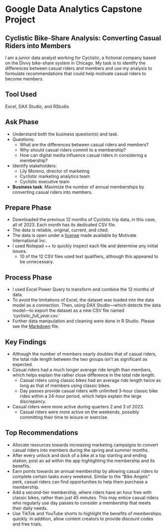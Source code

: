 # Google Data Analytics Capstone Project   
## Cyclistic Bike-Share Analysis: Converting Casual Riders into Members
I am a junior data analyst working for Cyclistic, a fictional company based on the Divvy bike-share system in Chicago. My task is to identify the differences between casual riders and members and use my analysis to formulate recommendations that could help motivate casual riders to become members.
## Tool Used
Excel, DAX Studio, and RStudio
## Ask Phase
- Understand both the business question(s) and task.
- Questions:
  - What are the differences between casual riders and members?
  - Why should casual riders commit to a membership?
  - How can digital media influence casual riders in considering a membership?
- Identify stakeholders:
  - Lily Moreno, director of marketing
  - Cyclistic marketing analytics team
  - Cyclistic executive team
- **Business task**: Maximize the number of annual memberships by converting casual riders into members.
## Prepare Phase
- Downloaded the previous 12 months of Cyclistic trip data, in this case, all of 2023. Each month has its dedicated CSV file.
- The data is reliable, original, current, and cited.
- The data is open under a [license](https://divvybikes.com/data-license-agreement) made available by Motivate International Inc.
- I used Notepad ++ to quickly inspect each file and determine any initial issues.
  - 10 of the 12 CSV files used text qualifiers, although this appeared to be unnecessary.
## Process Phase
- I used Excel Power Query to transform and combine the 12 months of data.
- To avoid the limitations of Excel, the dataset was loaded into the data model as a connection. Then, using DAX Studio—which detects the data model—to export the dataset as a new CSV file named *'cyclistic_full_year.csv.'*
- Further data manipulation and cleaning were done in R Studio. Please see the [Markdown](https://github.com/jonavrilyo/Google-Data-Analytics-Case-Study-Cyclistic-Bike-Share/blob/main/cyclistic_2023.md) file.
## Key Findings
- Although the number of members nearly doubles that of casual riders, the total ride length between the two groups isn’t as significant as expected.
- Casual riders had a much longer average ride length than members, which helps explain the rather close difference in the total ride length.
  - Casual riders using classic bikes had an average ride length twice as long as that of members using classic bikes.
  - Day passes provide casual riders with unlimited 3-hour classic bike rides within a 24-hour period, which helps explain the large discrepancy.
- Casual riders were more active during quarters 2 and 3 of 2023.
  - Casual riders were more active on the weekends, possibly committing their time to leisure or exercise.
## Top Recommendations
- Allocate resources towards increasing marketing campaigns to convert casual riders into members during the spring and summer months.
- After every unlock and dock of a bike at a top starting and ending station, post an ad within the app highlighting the membership and its benefits.
- Earn points towards an annual membership by allowing casual riders to complete certain tasks every weekend. Similar to the “Bike Angels” perk, casual riders can find opportunities to help them purchase a membership.
- Add a second-tier membership, where riders have an hour free with classic bikes, rather than just 45 minutes. This may entice casual riders who regularly use day passes to consider a membership that meets their daily needs.
- Use TikTok and YouTube shorts to highlight the benefits of memberships quickly. In addition, allow content creators to provide discount codes and free trials. 

